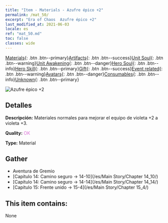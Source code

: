 ```yaml
---
title: "Item - Materials - Azufre épico +2"
permalink: /mat_50/
excerpt: "Era of Chaos  Azufre épico +2"
last_modified_at: 2021-06-03
locale: es
ref: "mat_50.md"
toc: false
classes: wide
---
```

 [Materials](/ItemsES/){: .btn .btn--primary}[Artifacts](/ItemsES/Artifacts/){: .btn .btn--success}[Unit Soul](/ItemsES/UnitSoul/){: .btn .btn--warning}[Unit Awakening](/ItemsES/UnitAwakening/){: .btn .btn--danger}[Hero Soul](/ItemsES/HeroSoul/){: .btn .btn--info}[Hero Skill](/ItemsES/HeroSkill/){: .btn .btn--primary}[Gift](/ItemsES/Gift/){: .btn .btn--success}[Event related](/ItemsES/Events/){: .btn .btn--warning}[Avatars](/ItemsES/Avatars/){: .btn .btn--danger}[Consumables](/ItemsES/Consumables/){: .btn .btn--info}[Unknown](/ItemsES/Unknown/){: .btn .btn--primary}

 ![Azufre épico +2](/images/t/i_cailiao_liuhuang2.png)

## Detalles
 **Descripción:** Materiales normales para mejorar el equipo de violeta +2 a violeta +3.

 **Quality:** <span style="color: #DA70D6">OK</span>

 **Type:** Material

## Gather

*    Aventura de Gremio 
*    [Capítulo 14: Camino seguro -> 14-10](/es/Main Story/Chapter 14_10/) 
*    [Capítulo 14: Camino seguro -> 14-14](/es/Main Story/Chapter 14_14/) 
*    [Capítulo 15: Frente unido -> 15-4](/es/Main Story/Chapter 15_4/) 

## This item contains:

  None

